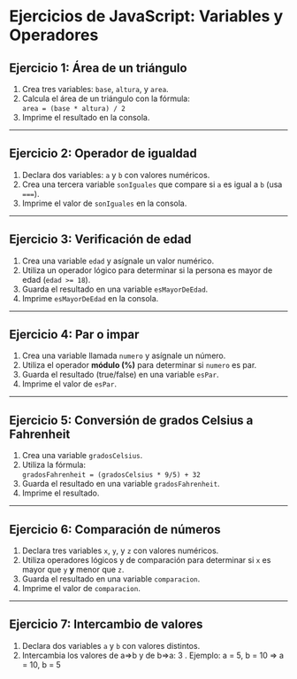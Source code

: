 # Ejercicios de JavaScript: Variables y Operadores

## Ejercicio 1: Área de un triángulo
1. Crea tres variables: `base`, `altura`, y `area`.
2. Calcula el área de un triángulo con la fórmula:  
   `area = (base * altura) / 2`  
3. Imprime el resultado en la consola.

---

## Ejercicio 2: Operador de igualdad
1. Declara dos variables: `a` y `b` con valores numéricos.
2. Crea una tercera variable `sonIguales` que compare si `a` es igual a `b` (usa `===`).
3. Imprime el valor de `sonIguales` en la consola.

---

## Ejercicio 3: Verificación de edad
1. Crea una variable `edad` y asígnale un valor numérico.
2. Utiliza un operador lógico para determinar si la persona es mayor de edad (`edad >= 18`).
3. Guarda el resultado en una variable `esMayorDeEdad`.
4. Imprime `esMayorDeEdad` en la consola.

---

## Ejercicio 4: Par o impar
1. Crea una variable llamada `numero` y asígnale un número.
2. Utiliza el operador **módulo (%)** para determinar si `numero` es par.
3. Guarda el resultado (true/false) en una variable `esPar`.
4. Imprime el valor de `esPar`.

---

## Ejercicio 5: Conversión de grados Celsius a Fahrenheit
1. Crea una variable `gradosCelsius`.
2. Utiliza la fórmula:  
   `gradosFahrenheit = (gradosCelsius * 9/5) + 32`  
3. Guarda el resultado en una variable `gradosFahrenheit`.
4. Imprime el resultado.

---

## Ejercicio 6: Comparación de números
1. Declara tres variables `x`, `y`, y `z` con valores numéricos.
2. Utiliza operadores lógicos y de comparación para determinar si `x` es mayor que `y` **y** menor que `z`.
3. Guarda el resultado en una variable `comparacion`.
4. Imprime el valor de `comparacion`.

---

## Ejercicio 7: Intercambio de valores
1. Declara dos variables `a` y `b` con valores distintos.
2. Intercambia los valores de a=>b y de b=>a:
3 . Ejemplo: a = 5, b = 10 => a = 10, b = 5   
